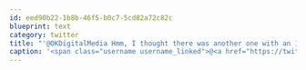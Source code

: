 ```yaml
---
id: eed90b22-1b8b-46f5-b0c7-5cd82a72c82c
blueprint: text
category: twitter
title: "'@OKDigitalMedia Hmm, I thought there was another one with an 11 y/o over the weekend."
caption: '<span class="username username_linked">@<a href="https://twitter.com/OKDigitalMedia" title="John Thiessen">OKDigitalMedia</a></span> Hmm, I thought there was another one with an 11 y/o over the weekend.'
---
```

